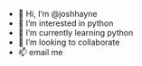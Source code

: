 - 👋 Hi, I’m @joshhayne
- 👀 I’m interested in python
- 🌱 I’m currently learning python
- 💞️ I’m looking to collaborate
- 📫 email me

<!---
joshhayne/joshhayne is a ✨ special ✨ repository because its `README.md` (this file) appears on your GitHub profile.
You can click the Preview link to take a look at your changes.
--->
